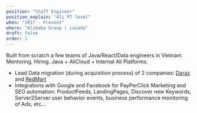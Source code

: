 ```yaml
---
position: "Staff Engineer"
position_explain: "Ali P7 level"
when: "2017 - Present"
where: "Alibaba Group | Lazada"
draft: false
order: 1
---
```


Built from scratch a few teams of Java/React/Data engineers in Vietnam. Mentoring, Hiring. Java + AliCloud + Internal Ali Platforms.

* Lead Data migration (during acquisition process) of 2 companies: [Daraz](https://techcrunch.com/2018/05/08/alibaba-buys-rocket-internets-daraz/) and [RedMart](https://techcrunch.com/2016/11/01/alibaba-lazada-redmart-confirmed/)
* Integrations with Google and Facebook for PayPerClick Marketing and SEO automation: ProductFeeds, LandingPages, Discover new Keywords, Server2Server user behavior events, business performance monitoring of Ads, etc...

